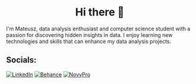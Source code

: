 <h1 align="center">Hi there 👋</h1>

I'm Mateusz, data analysis enthusiast and computer science student with a passion for discovering hidden insights in data. 
I enjoy learning new technologies and skills that can enhance my data analysis projects.

## Socials:
[![LinkedIn](https://img.shields.io/badge/LinkedIn-%230077B5.svg?logo=linkedin&logoColor=white)](https://linkedin.com/in/mateusz-koniuch) [![Behance](https://img.shields.io/badge/Behance-1769ff?logo=behance&logoColor=white)](https://www.behance.net/gallery/191809607/Portfolio)  [![NovyPro](https://img.shields.io/badge/NovyPro-%23B02BF4.svg)](https://my.novypro.com/kon-mat) 
